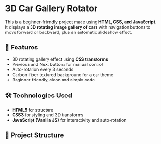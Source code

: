 # 3D Car Gallery Rotator

This is a beginner-friendly project made using **HTML, CSS, and JavaScript**.  
It displays a **3D rotating image gallery of cars** with navigation buttons to move forward or backward, plus an automatic slideshow effect.

## 🚀 Features
- 3D rotating gallery effect using **CSS transforms**
- Previous and Next buttons for manual control
- Auto-rotation every 3 seconds
- Carbon-fiber textured background for a car theme
- Beginner-friendly, clean and simple code

## 🛠️ Technologies Used
- **HTML5** for structure
- **CSS3** for styling and 3D transforms
- **JavaScript (Vanilla JS)** for interactivity and auto-rotation

## 📂 Project Structure
